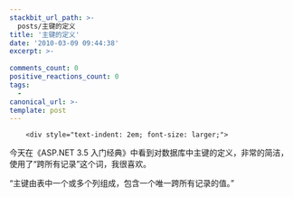 ```yaml
---
stackbit_url_path: >-
  posts/主键的定义
title: '主键的定义'
date: '2010-03-09 09:44:38'
excerpt: >-
  
comments_count: 0
positive_reactions_count: 0
tags: 
  - 
canonical_url: >-
template: post
---
```


        <div style="text-indent: 2em; font-size: larger;">
<p>今天在《ASP.NET 3.5 入门经典》中看到对数据库中主键的定义，非常的简洁，使用了“跨所有记录”这个词，我很喜欢。</p>
<p>“主键由表中一个或多个列组成，包含一个唯一跨所有记录的值。”</p>
</div>
      